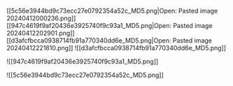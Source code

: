 [[5c56e3944bd9c73ecc27e0792354a52c_MD5.png|Open: Pasted image 20240412000236.png]]
[[947c4619f9af20436e3925740f9c93a1_MD5.png|Open: Pasted image 20240412202901.png]]
[[d3afcfbcca0938714fb91a770340dd6e_MD5.png|Open: Pasted image 20240412221810.png]]
![[d3afcfbcca0938714fb91a770340dd6e_MD5.png]]

![[947c4619f9af20436e3925740f9c93a1_MD5.png]]


![[5c56e3944bd9c73ecc27e0792354a52c_MD5.png]]